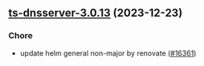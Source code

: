 

## [ts-dnsserver-3.0.13](https://github.com/truecharts/charts/compare/ts-dnsserver-3.0.12...ts-dnsserver-3.0.13) (2023-12-23)

### Chore

- update helm general non-major by renovate ([#16361](https://github.com/truecharts/charts/issues/16361))
  
  